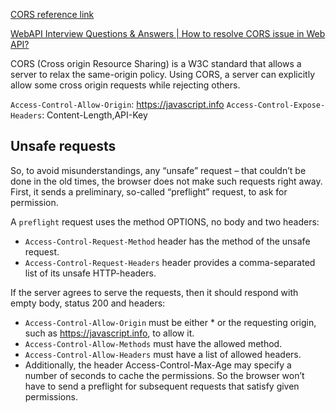 [ CORS reference link ](https://javascript.info/fetch-crossorigin)

[WebAPI Interview Questions & Answers | How to resolve CORS issue in Web API?](https://www.youtube.com/watch?v=WZs3g6NlJYQ)

CORS (Cross origin Resource Sharing) is a W3C standard that allows a server to relax the same-origin policy. Using CORS, a server can explicitly allow some cross origin requests while rejecting others. 


`Access-Control-Allow-Origin`: https://javascript.info
`Access-Control-Expose-Headers`: Content-Length,API-Key


## Unsafe requests 

So, to avoid misunderstandings, any “unsafe” request – that couldn’t be done in the old times, the browser does not make such requests right away. First, it sends a preliminary, so-called “preflight” request, to ask for permission.

A `preflight` request uses the method OPTIONS, no body and two headers:

* `Access-Control-Request-Method` header has the method of the unsafe request.
* `Access-Control-Request-Headers` header provides a comma-separated list of its unsafe HTTP-headers.

If the server agrees to serve the requests, then it should respond with empty body, status 200 and headers:

* `Access-Control-Allow-Origin` must be either * or the requesting origin, such as https://javascript.info, to allow it.
* `Access-Control-Allow-Methods` must have the allowed method.
* `Access-Control-Allow-Headers` must have a list of allowed headers.
* Additionally, the header Access-Control-Max-Age may specify a number of seconds to cache the permissions. So the browser won’t have to send a preflight for subsequent requests that satisfy given permissions.